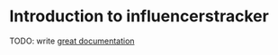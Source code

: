 # Introduction to influencerstracker

TODO: write [great documentation](http://jacobian.org/writing/what-to-write/)
